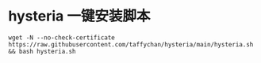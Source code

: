 # hysteria 一键安装脚本

```shell
wget -N --no-check-certificate https://raw.githubusercontent.com/taffychan/hysteria/main/hysteria.sh && bash hysteria.sh
```
